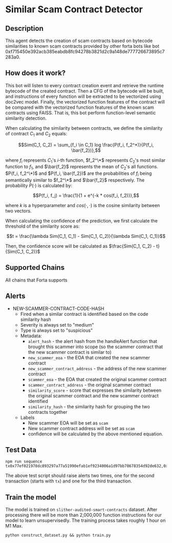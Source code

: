 # Similar Scam Contract Detector

## Description

This agent detects the creation of scam contracts based on bytecode similarities to known scam contracts provided by other forta bots like bot 0xf715450e392acb385eabdb8fc94278b3821d2c9a148de777726673895c7283a0.

## How does it work?
This bot will listen to every contract creation event and retrieve the runtime bytecode of the created contract. Then a CFG of the bytecode will be built, and instructions of every function will be extracted to be vectorized using doc2vec model. Finally, the vectorized function features of the contract will be compared with the vectorized function features of the known scam contracts using FAISS. That is, this bot perform function-level semantic similarity detection.

When calculating the similarity between contracts, we define the similarity of contract $C_1$ and $C_2$ equals:

$$Sim(C_1, C_2) = \sum_{f_i \in C_1} log \frac{P(f_i, f_2^*)}{P(f_i, \bar{f_2})},$$

where $f_i$ represents $C_1$'s $i$-th function, $f_2^\*$ represents $C_2$'s most similar function to $f_1$, and $\bar{f_2}$ represents the mean of $C_2$'s all functions. $P(f_i, f_2^\*)$ and $P(f_i, \bar{f_2})$ are the probabilities of $f_i$ being semantically similar to $f_2^\*$ and $\bar{f_2}$ respectively. The probability $P(\cdot)$ is calculated by:

$$P(f_i, f_j) = \frac{1}{1 + e^{-k * cos(f_i, f_2)}},$$

where $k$ is a hyperparameter and $cos(\cdot, \cdot)$ is the cosine similarity between two vectors.

When calculating the confidence of the prediction, we first calculate the threshold of the similarity score as:

$$t = \frac{\lambda Sim(C_1, C_1) - Sim(C_1, C_2)}{\lambda Sim(C_1, C_1)}$$

Then, the confidence score will be calculated as $\frac{Sim(C_1, C_2) - t}{Sim(C_1, C_2)}$

## Supported Chains

All chains that Forta supports

## Alerts

- NEW-SCAMMER-CONTRACT-CODE-HASH
  - Fired when a similar contract is identified based on the code similarity hash
  - Severity is always set to "medium"
  - Type is always set to "suspicious"
  - Metadata:
    - `alert_hash` - the alert hash from the handleAlert function that brought this scammer into scope (so the scammer contract that the new scammer contract is similar to)
    - `new_scammer_eoa` - the EOA that created the new scammer contract
    - `new_scammer_contract_address` - the address of the new scammer contract
    - `scammer_eoa` - the EOA that created the original scammer contract
    - `scammer_contract_address` - the original scammer contract
    - `similarity_score` - score that expresses the similarity between the original scammer contract and the new scammer contract identified
    - `similarity_hash` - the similarity hash for grouping the two contracts together
  - Labels
    - New scammer EOA will be set as `scam`
    - New scammer contract address will be set as `scam`
    - confidence will be calculated by the above mentioned equation.

## Test Data

```shell
npm run sequence tx0x77ef021978dc893297a77a51990efab1ef9234006a1d97bb78678354d92de632,0xe350cf63228ae2277b0e5b49089c6f255acd481cea19892749357fe74edbd0f7,tx0xa2819befc5c19c3a51fbbea8557e4dfebd2be41cdd7359462c18027a364e7fae,0xc3b228892e92ebf86f7e71bc202279a0a4863ca83f73fa7c8df9a592a59943cb,tx0x77ef021978dc893297a77a51990efab1ef9234006a1d97bb78678354d92de632,tx0x136454296922d5c6908061434dcd3645995fe9419a147d0fe5eab6d5eb8fea9a
```

The above test script should raise alerts two times, one for the second transaction (starts with `tx`) and one for the third transaction.

## Train the model

The model is trained on `slither-audited-smart-contracts` dataset. After processing there will be more than 2,000,000 function instructions for our model to learn unsupervisedly. The training process takes roughly 1 hour on M1 Max.

```shell
python construct_dataset.py && python train.py
```
